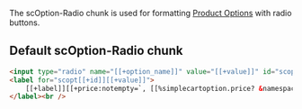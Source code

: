 The scOption-Radio chunk is used for formatting [Product Options](../Frontend/Products/Options) with radio buttons. 

## Default scOption-Radio chunk

```` html
<input type="radio" name="[[+option_name]]" value="[[+value]]" id="scopt[[+id]][[+value]]" [[+selected:eq=`1`:then=`checked="checked"`]] />
<label for="scopt[[+id]][[+value]]">
    [[+label]][[+price:notempty=`, [[%simplecartoption.price? &namespace=`simplecart` &topic=`tvrenders`]]: [[+price_formatted]]`]][[+percentage:notempty=` ([[+percentage]]%)`]]
</label><br />
````